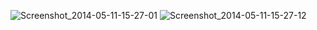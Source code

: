 ![Screenshot_2014-05-11-15-27-01](https://user-images.githubusercontent.com/60290307/73121499-3cca3b80-3fad-11ea-9a74-bdda1f0dc487.jpg)
![Screenshot_2014-05-11-15-27-12](https://user-images.githubusercontent.com/60290307/73121501-3dfb6880-3fad-11ea-9673-c6d1c4c74cc5.jpg)
